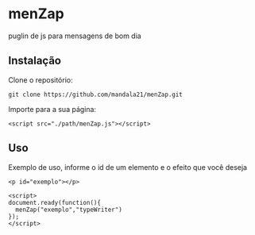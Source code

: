 # menZap
puglin de js para mensagens de bom dia

## Instalação

Clone o repositório:
```
git clone https://github.com/mandala21/menZap.git
```

Importe para a sua página:

```
<script src="./path/menZap.js"></script>
```

## Uso 

Exemplo de uso, informe o id de um elemento e o efeito que você deseja



```
<p id="exemplo"></p>

<script>
document.ready(function(){
  menZap("exemplo","typeWriter")
});
</script>
```

